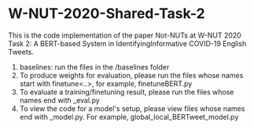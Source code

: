 # W-NUT-2020-Shared-Task-2

This is the code implementation of the paper Not-NUTs at W-NUT 2020 Task 2: A BERT-based System in IdentifyingInformative COVID-19 English Tweets.

1. baselines: run the files in the /baselines folder
2. To produce weights for evaluation, please run the files whose names start with finetune<..>, for example, finetuneBERT.py
3. To evaluate a training/finetuning result, please run the files whose names end with _eval.py
4. To view the code for a model's setup, please view files whose names end with _model.py. For example, global_local_BERTweet_model.py




